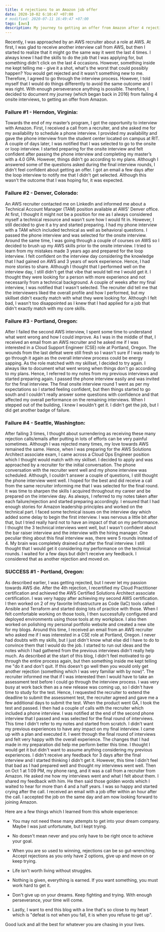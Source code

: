 ```yaml
---
title: 4 rejections to an Amazon job offer
date: 2020-10-02 6:10:47 +07:00
# modified: 2020-07-11 16:49:47 +07:00
tags: [aws]
description: My journey to getting an offer from Amazon after 4 rejections.
---
```


Recently, I was approached by an AWS recruiter about a role at AWS. At first, I was glad to receive another interview call from AWS, but then I started to realize that it might go the same way it went the last 4 times. I always knew I had the skills to do the job that I was applying for, but something didn't click on the last 4 occasions. However, something inside me kept telling me - give it a shot, what's the worst that could possibly happen? You would get rejected and it wasn't something new to me. Therefore, I agreed to go through the interview process. However, I told myself that I would do things differently to avoid the same outcome and I was right. With enough perseverance anything is possible. Therefore, I decided to document my journey (which began back in 2016) from failing 4 onsite interviews, to getting an offer from Amazon.

### Failure #1 - Herndon, Virginia:

Towards the end of my master’s program, I got the opportunity to interview with Amazon. First, I received a call from a recruiter, and she asked me for my availability to schedule a phone interview. I provided my availability and gave the phone interview from the student center located on campus at RIT. A couple of days later, I was notified that I was selected to go to the onsite or loop interview. I started preparing for the onsite interview and felt confident after passing the phone interview and completing my master’s with a 4.0 GPA. However, things didn't go according to my plans. Although I answered some of the questions asked during the final interview rounds, I didn't feel confident about getting an offer. I got an email a few days after the loop interview to notify me that I didn't get selected. Although this wasn't the outcome that I was hoping for, it was expected.

### Failure #2 - Denver, Colorado:

An AWS recruiter contacted me on LinkedIn and informed me about a Technical Account Manager (TAM) position available at AWS' Denver office. At first, I thought it might not be a position for me as I always considered myself a technical resource and wasn't sure how I would fit in. However, I still decided to give it a try and started preparing. I had my phone interview with a TAM which included technical as well as behavioral questions. I passed the phone interview and was selected for the onsite interview. Around the same time, I was going through a couple of courses on AWS so I decided to brush up my AWS skills prior to the onsite interview. I tried to learn from my mistakes made 3 years ago and prepared for the loop interview. I felt confident on the interview day considering the knowledge that I had gained on AWS and 3 years of work experience. Hence, I had more stories to share. Although I thought that I performed well on the interview day, I still didn't get that vibe that would tell me I would get it. I thought they were looking for a person with more experience and not necessarily from a technical background. A couple of weeks after my final interview, I was notified that I wasn't selected. The recruiter did tell me that the interviewers liked the overall profile and how I performed, but my skillset didn't exactly match with what they were looking for. Although I felt bad, I wasn't too disappointed as I knew that I had applied for a job that didn't exactly match with my core skills.

### Failure #3 - Portland, Oregon:

After I failed the second AWS interview, I spent some time to understand what went wrong and how I could improve. As I was in the middle of that, I received an email from an AWS recruiter and he asked me if I was interested in a Cloud Support Engineer (CSE) role at Portland, Oregon. The wounds from the last defeat were still fresh so I wasn't sure if I was ready to go through it again as the overall interview process could be energy sapping. As the role matched with my skillset, I decided to try again. I always like to document what went wrong when things don't go according to my plans. Hence, I referred to my notes from my previous interviews and started preparing again. I passed the phone interview easily and was invited for the final interview. The final onsite interview round 1 went as per my expectations so I started feeling confident, but then things started to go south and I couldn't really answer some questions with confidence and that affected my overall performance on the remaining interviews. When I stepped out of the building, I knew I wouldn't get it. I didn't get the job, but I did get another badge of failure. 

### Failure #4 - Seattle, Washington:

After failing 3 times, I thought about surrendering as receiving these many rejection calls/emails after putting in lots of efforts can be very painful sometimes. Although I was rejected many times, my love towards AWS remained the same. Hence, when I was preparing for the AWS Solutions Architect associate exam, I came across a Cloud Ops Engineer position which I thought would match with my skillset. I decided to apply and was approached by a recruiter for the initial conversation. The phone conversation with the recruiter went well and my phone interview was scheduled. Although, I couldn't answer a couple of questions, I still thought the phone interview went well. I hoped for the best and did receive a call from the same recruiter informing me that I was selected for the final round. It was time to sharpen the skills I acquired throughout my career and be prepared on the interview day. As always, I referred to my notes taken after each failure/rejection and started preparing accordingly. I ensured that I had enough stories for Amazon leadership principles and worked on the technical part. I faced some technical issues on the interview day which added some delay to begin the first interview. I was nervous a little bit after that, but I tried really hard not to have an impact of that on my performance. I thought the 3 technical interviews went well, but I wasn't confident about the bar raiser interview and the interview with the hiring manager. One peculiar thing about this final interview was, there were 5 rounds instead of 4. My brain was completely drained out after the final interview. I still thought that I would get it considering my performance on the technical rounds. I waited for a few days but didn't receive any feedback. I considered that as another rejection and moved on.

### SUCCESS #1 - Portland, Oregon:

As described earlier, I was getting rejected, but I never let my passion towards AWS die. After the 4th rejection, I recertified my Cloud Practitioner certification and achieved the AWS Certified Solutions Architect associate certification. I was very happy after achieving my second AWS certification. I then worked on 2 of my favorite Infrastructure as Code (IaC) tools called Ansible and Terraform and started doing lots of practice with those. When I felt comfortable working on those tools, I then successfully configured and deployed environments using those tools at my workplace. I also then worked on polishing my personal portfolio website and created a new site for my blogs. Around this time, I received an email from an AWS recruiter who asked me if I was interested in a CSE role at Portland, Oregon. I never had doubts with my skills, but I just didn't know what else did I have to do to convince them that I would do the job. I started to run out ideas and the notes which I had gathered from the previous interviews didn't really help much. As described at the start of this blog, I didn't feel motivated to go through the entire process again, but then something inside me kept telling me "do it and don't quit. If this doesn't go well then you would only get another rejection (something which I was very familiar with by now)". 
The recruiter informed me that if I was interested then I would have to take an assessment test before I could go through the interview process. I was very busy at work back then as a new release was coming up, so I didn't have time to study for the test. Hence, I requested the recruiter to extend the deadline to submit the assessment test, the recruiter agreed and gave me a few additional days to submit the test. When the product went GA, I took the test and passed. I then had a couple of calls with the recruiter which included a phone interview. I was notified at the end of the second phone interview that I passed and was selected for the final round of interviews. This time I didn't refer to my notes and started from scratch. I didn't want my previous experiences to have any impact on my final interview. I came up with a plan and executed it. I went through the final round of interviews and felt very happy with the overall experience. The changes that I had made in my preparation did help me perform better this time. I thought I would get it but didn't want to assume anything considering my previous experiences. I didn't receive any feedback for 3 days after the final interview and I started thinking I didn't get it. However, this time I didn't feel that bad as I had prepared well and thought my interviews went well. Then on Oct 1 at 1:09 PM, my phone rang, and it was a call from a recruiter from Amazon. He asked me how my interviews went and what I felt about them. I shared my feedback with him. He then said those golden words which I waited to hear for more than 4 and a half years. I was so happy and started crying after the call. I received an email with a job offer within an hour after the call. I accepted the job on the same day and am now looking forward to joining Amazon.

Here are a few things which I learned from this whole experience:

- You may not need these many attempts to get into your dream company. Maybe I was just unfortunate, but I kept trying.

-  No doesn't mean never and you only have to be right once to achieve your goal. 

- When you are so used to winning, rejections can be so gut-wrenching. Accept rejections as you only have 2 options, give up and move on or keep trying.

- Life isn't worth living without struggles.

- Nothing is given, everything is earned. If you want something, you must work hard to get it.

- Don't give up on your dreams. Keep fighting and trying. With enough perseverance, your time will come.

- Lastly, I want to end this blog with a line that's so close to my heart which is "defeat is not when you fall, it is when you refuse to get up".

Good luck and all the best for whatever you are chasing in your lives.      
